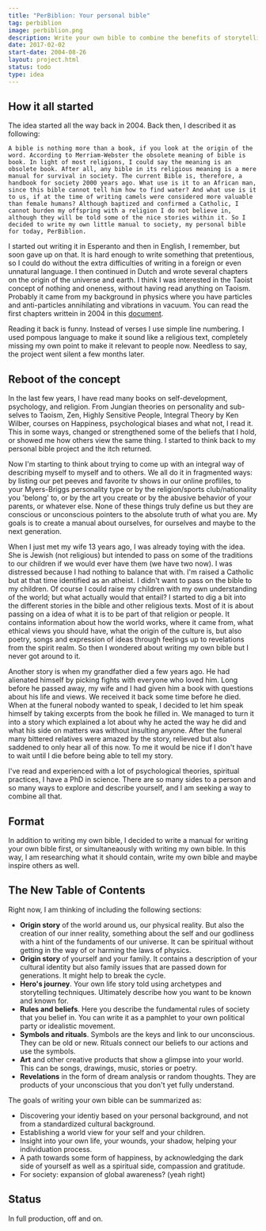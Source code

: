 ```yaml
---
title: "PerBiblion: Your personal bible"
tag: perbiblion
image: perbiblion.png
description: Write your own bible to combine the benefits of storytelling your life and passing on your history and beliefs to your offspring.
date: 2017-02-02
start-date: 2004-08-26
layout: project.html
status: todo
type: idea
---
```


## How it all started

The idea started all the way back in 2004. Back then, I described it as following:

`A bible is nothing more than a book, if you look at the origin of the word. According to Merriam-Webster the obsolete meaning of bible is book. In light of most religions, I could say the meaning is an obsolete book. After all, any bible in its religious meaning is a mere manual for survival in society. The current Bible is, therefore, a handbook for society 2000 years ago. What use is it to an African man, since this bible cannot tell him how to find water? And what use is it to us, if at the time of writing camels were considered more valuable than female humans? Although baptized and confirmed a Catholic, I cannot burden my offspring with a religion I do not believe in, although they will be told some of the nice stories within it. So I decided to write my own little manual to society, my personal bible for today, PerBiblion.`

I started out writing it in Esperanto and then in English, I remember, but soon gave up on that. It is hard enough to write something that pretentious, so I could do without the extra difficulties of writing in a foreign or even unnatural language. I then continued in Dutch and wrote several chapters on the origin of the universe and earth. I think I was interested in the Taoist concept of nothing and oneness, without having read anything on Taoism. Probably it came from my background in physics where you have particles and anti-particles annihilating and vibrations in vacuum. You can read the first chapters writtein in 2004 in this [document](https://www.dropbox.com/s/aowt6anb3bqhwpg/PersBiblion6.pdf?dl=0).

Reading it back is funny. Instead of verses I use simple line numbering. I used pompous language to make it sound like a religious text, completely missing my own point to make it relevant to people now. Needless to say, the project went silent a few months later.

## Reboot of the concept

In the last few years, I have read many books on self-development, psychology, and religion. From Jungian theories on personality and sub-selves to Taoism, Zen, Highly Sensitive People, Integral Theory by Ken Wilber, courses on Happiness, psychological biases and what not, I read it. This in some ways, changed or strengthened some of the beliefs that I hold, or showed me how others view the same thing. I started to think back to my personal bible project and the itch returned.

 Now I'm starting to think about trying to come up with an integral way of describing myself to myself and to others. We all do it in fragmented ways: by listing our pet peeves and favorite tv shows in our online profliles, to your Myers-Briggs personality type or by the religion/sports club/nationality you 'belong' to, or by the art you create or by the abusive behavior of your parents, or whatever else. None of these things truly define us but they are conscious or unconscious pointers to the absolute truth of what you are. My goals is to create a manual about ourselves, for ourselves and maybe to the next generation.

When I just met my wife 13 years ago, I was already toying with the idea. She is Jewish (not religious) but intended to pass on some of the traditions to our children if we would ever have them (we have two now). I was distressed because I had nothing to balance that with. I'm raised a Catholic but at that time identified as an atheist. I didn't want to pass on the bible to my children. Of course I could raise my children with my own understanding of the world; but what actually would that entail? I started to dig a bit into the different stories in the bible and other religious texts. Most of it is about passing on a idea of what it is to be part of that religion or people. It contains information about how the world works, where it came from, what ethical views you should have, what the origin of the culture is, but also poetry, songs and expression of ideas through feelings up to revelations from the spirit realm. So then I wondered about writing my own bible but I never got around to it.

Another story is when my grandfather died a few years ago. He had alienated himself by picking fights with everyone who loved him. Long before he passed away, my wife and I had given him a book with questions about his life and views. We received it back some time before he died. When at the funeral nobody wanted to speak, I decided to let him speak himself by taking excerpts from the book he filled in. We managed to turn it into a story which explained a lot about why he acted the way he did and what his side on matters was without insulting anyone. After the funeral many bittered relatives were amazed by the story, relieved but also saddened to only hear all of this now. To me it would be nice if I don't have to wait until I die before being able to tell my story.

I've read and experienced with a lot of psychological theories, spiritual practices, I have a PhD in science. There are so many sides to a person and so many ways to explore and describe yourself, and I am seeking a way to combine all that.

## Format

In addition to writing my own bible, I decided to write a manual for writing your own bible first, or simultaneaously with writing my own bible. In this way, I am researching what it should contain, write my own bible and maybe inspire others as well.

## The New Table of Contents

Right now, I am thinking of including the following sections:

* **Origin story** of the world around us, our physical reality. But also the creation of our inner reality, something about the self and our godliness with a hint of the fundaments of our universe. It can be spiritual without getting in the way of or harming the laws of physics.
* **Origin story** of yourself and your family. It contains a description of your cultural identity but also family issues that are passed down for generations. It might help to break the cycle.
* **Hero's journey**. Your own life story told using archetypes and storytelling techniques. Ultimately describe how you want to be known and known for.
* **Rules and beliefs**. Here you describe the fundamental rules of society that you belief in. You can write it as a pamphlet to your own political party or idealistic movement. 
* **Symbols and rituals**. Symbols are the keys and link to our unconscious. They can be old or new. Rituals connect our beliefs to our actions and use the symbols.
* **Art** and other creative products that show a glimpse into your world. This can be songs, drawings, music, stories or poetry.
* **Revelations** in the form of dream analysis or random thoughts. They are products of your unconscious that you don't yet fully understand.

The goals of writing your own bible can be summarized as:

* Discovering your identiy based on your personal background, and not from a standardized cultural background.
* Establishing a world view for your self and your children.
* Insight into your own life, your wounds, your shadow, helping your individuation process.
* A path towards some form of happiness, by acknowledging the dark side of yourself as well as a spiritual side, compassion and gratitude.
* For society: expansion of global awareness? (yeah right)

## Status

In full production, off and on.